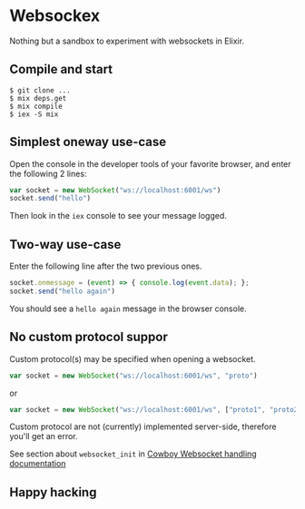 # Websockex

Nothing but a sandbox to experiment with websockets in Elixir.

## Compile and start

```shell
$ git clone ...
$ mix deps.get
$ mix compile
$ iex -S mix
````

## Simplest oneway use-case

Open the console in the developer tools of your favorite browser, and enter the following 2 lines:

```javascript
var socket = new WebSocket("ws://localhost:6001/ws")
socket.send("hello")
```

Then look in the `iex` console to see your message logged.

## Two-way use-case

Enter the following line after the two previous ones.

```javascript
socket.onmessage = (event) => { console.log(event.data); };
socket.send("hello again")
```

You should see a `hello again` message in the browser console.

## No custom protocol suppor

Custom protocol(s) may be specified when opening a websocket.

```javascript
var socket = new WebSocket("ws://localhost:6001/ws", "proto")
```

or

```javascript
var socket = new WebSocket("ws://localhost:6001/ws", ["proto1", "proto2"])
```

Custom protocol are not (currently) implemented server-side, therefore you'll get an error.

See section about `websocket_init` in [Cowboy Websocket handling documentation](https://ninenines.eu/docs/en/cowboy/1.0/guide/ws_handlers)

## Happy hacking

